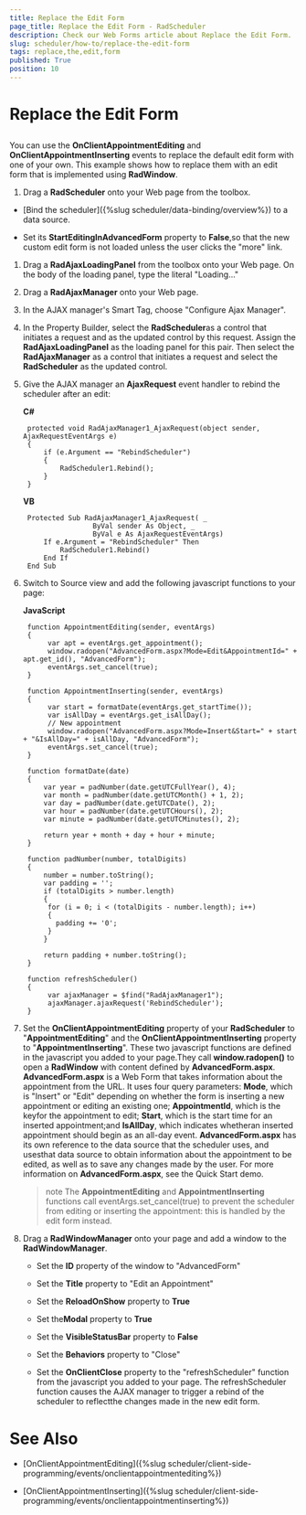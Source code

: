 ```yaml
---
title: Replace the Edit Form
page_title: Replace the Edit Form - RadScheduler
description: Check our Web Forms article about Replace the Edit Form.
slug: scheduler/how-to/replace-the-edit-form
tags: replace,the,edit,form
published: True
position: 10
---
```


# Replace the Edit Form



## 

You can use the **OnClientAppointmentEditing** and **OnClientAppointmentInserting** events to replace the default edit form with one of your own. This example shows how to replace them with an edit form that is implemented using **RadWindow**.

1. Drag a **RadScheduler** onto your Web page from the toolbox.

* [Bind the scheduler]({%slug scheduler/data-binding/overview%}) to a data source.

* Set its **StartEditingInAdvancedForm** property to **False**,so that the new custom edit form is not loaded unless the user clicks the "more" link.

1. Drag a **RadAjaxLoadingPanel** from the toolbox onto your Web page. On the body of the loading panel, type the literal "Loading..."

1. Drag a **RadAjaxManager** onto your Web page.

1. In the AJAX manager's Smart Tag, choose "Configure Ajax Manager".

1. In the Property Builder, select the **RadScheduler**as a control that initiates a request and as the updated control by this request. Assign the **RadAjaxLoadingPanel** as the loading panel for this pair. Then select the **RadAjaxManager** as a control that initiates a request and select the **RadScheduler** as the updated control.

1. Give the AJAX manager an **AjaxRequest** event handler to rebind the scheduler after an edit:


	**C#**
	
		protected void RadAjaxManager1_AjaxRequest(object sender, AjaxRequestEventArgs e)
		{
			if (e.Argument == "RebindScheduler")
			{
				RadScheduler1.Rebind();
			}
		}
	    

	**VB**
	
		Protected Sub RadAjaxManager1_AjaxRequest( _
						ByVal sender As Object, _
						ByVal e As AjaxRequestEventArgs)
			If e.Argument = "RebindScheduler" Then
				RadScheduler1.Rebind()
			End If
		End Sub
	


1. Switch to Source view and add the following javascript functions to your page:

	**JavaScript**
	
		function AppointmentEditing(sender, eventArgs)
		{
			 var apt = eventArgs.get_appointment();
			 window.radopen("AdvancedForm.aspx?Mode=Edit&AppointmentId=" + apt.get_id(), "AdvancedForm");
			 eventArgs.set_cancel(true);
		}

		function AppointmentInserting(sender, eventArgs)
		{
			 var start = formatDate(eventArgs.get_startTime());
			 var isAllDay = eventArgs.get_isAllDay();
			 // New appointment
			 window.radopen("AdvancedForm.aspx?Mode=Insert&Start=" + start + "&IsAllDay=" + isAllDay, "AdvancedForm");   
			 eventArgs.set_cancel(true);
		}

		function formatDate(date)
		{
			var year = padNumber(date.getUTCFullYear(), 4);
			var month = padNumber(date.getUTCMonth() + 1, 2);
			var day = padNumber(date.getUTCDate(), 2);
			var hour = padNumber(date.getUTCHours(), 2);
			var minute = padNumber(date.getUTCMinutes(), 2);

			return year + month + day + hour + minute;
		}

		function padNumber(number, totalDigits)
		{
			number = number.toString();
			var padding = '';
			if (totalDigits > number.length)
			{
			 for (i = 0; i < (totalDigits - number.length); i++)
			 {
			   padding += '0';
			 }
			}

			return padding + number.toString();
		}

		function refreshScheduler()
		{
			 var ajaxManager = $find("RadAjaxManager1");
			 ajaxManager.ajaxRequest('RebindScheduler');
		}
			


1. Set the **OnClientAppointmentEditing** property of your **RadScheduler** to "**AppointmentEditing**" and the **OnClientAppointmentInserting** property to "**AppointmentInserting**". These two javascript functions are defined in the javascript you added to your page.They call **window.radopen()** to open a **RadWindow** with content defined by **AdvancedForm.aspx**. **AdvancedForm.aspx** is a Web Form that takes information about the appointment from the URL. It uses four query parameters: **Mode**, which is "Insert" or "Edit" depending on whether the form is inserting a new appointment or editing an existing one; **AppointmentId**, which is the keyfor the appointment to edit; **Start**, which is the start time for an inserted appointment;and **IsAllDay**, which indicates whetheran inserted appointment should begin as an all-day event. **AdvancedForm.aspx** has its own reference to the data source that the scheduler uses, and usesthat data source to obtain information about the appointment to be edited, as well as to save any changes made by the user. For more information on **AdvancedForm.aspx**, see the Quick Start demo.

	>note The **AppointmentEditing** and **AppointmentInserting** functions call eventArgs.set_cancel(true) to prevent the scheduler from editing or inserting the appointment: this is handled by the edit form instead.
	>


1. Drag a **RadWindowManager** onto your page and add a window to the **RadWindowManager**.

	* Set the **ID** property of the window to "AdvancedForm"

	* Set the **Title** property to "Edit an Appointment"

	* Set the **ReloadOnShow** property to **True**

	* Set the**Modal** property to **True**

	* Set the **VisibleStatusBar** property to **False**

	* Set the **Behaviors** property to "Close"

	* Set the **OnClientClose** property to the "refreshScheduler" function from the javascript you added to your page. The refreshScheduler function causes the AJAX manager to trigger a rebind of the scheduler to reflectthe changes made in the new edit form.



# See Also

 * [OnClientAppointmentEditing]({%slug scheduler/client-side-programming/events/onclientappointmentediting%})

 * [OnClientAppointmentInserting]({%slug scheduler/client-side-programming/events/onclientappointmentinserting%})

